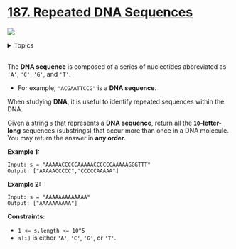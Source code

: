 # [187. Repeated DNA Sequences](https://leetcode-cn.com/problems/repeated-dna-sequences/)

![](https://img.shields.io/badge/Difficulty-Medium-F8AF40.svg)


<details>
<summary>Topics</summary>

* [`Bit Manipulation`](https://leetcode.com/tag/bit-manipulation/)
* [`Hash Table`](https://leetcode.com/tag/hash-table/)
* [`String`](https://leetcode.com/tag/string/)
* [`Sliding Window`](https://leetcode.com/tag/sliding-window/)

</details>
<br />

The **DNA sequence** is composed of a series of nucleotides abbreviated as `'A'`, `'C'`, `'G'`, and `'T'`.

+ For example, `"ACGAATTCCG"` is a **DNA sequence**.

When studying **DNA**, it is useful to identify repeated sequences within the DNA.

Given a string `s` that represents a **DNA sequence**, return all the **`10`-letter-long** sequences (substrings) that occur more than once in a DNA molecule. You may return the answer in **any order**.

**Example 1:**

```
Input: s = "AAAAACCCCCAAAAACCCCCCAAAAAGGGTTT"
Output: ["AAAAACCCCC","CCCCCAAAAA"]
```

**Example 2:**

```
Input: s = "AAAAAAAAAAAAA"
Output: ["AAAAAAAAAA"]
```

**Constraints:**

 + `1 <= s.length <= 10^5`
 + `s[i]` is either `'A'`, `'C'`, `'G'`, or `'T'`.
